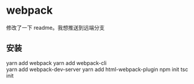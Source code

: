 # webpack

修改了一下 readme。我想推送到远端分支


## 安装

yarn add webpack
yarn add webpack-cli  
 yarn add webpack-dev-server
yarn add html-webpack-plugin
npm init
tsc init
